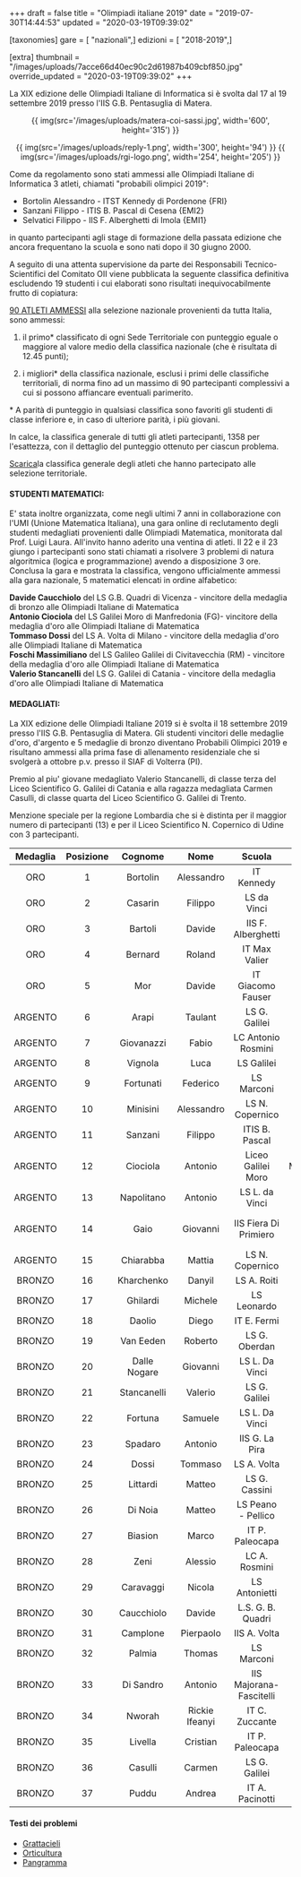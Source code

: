 +++
draft = false
title = "Olimpiadi italiane 2019"
date = "2019-07-30T14:44:53"
updated = "2020-03-19T09:39:02"

[taxonomies]
gare = [ "nazionali",]
edizioni = [ "2018-2019",]

[extra]
thumbnail = "/images/uploads/7acce66d40ec90c2d61987b409cbf850.jpg"
override_updated = "2020-03-19T09:39:02"
+++

La XIX edizione delle Olimpiadi Italiane di Informatica si è svolta dal 17 al 19 settembre 2019 presso l'IIS G.B. Pentasuglia di Matera.

<div style="text-align: center">

{{ img(src='/images/uploads/matera-coi-sassi.jpg', width='600', height='315') }}

{{ img(src='/images/uploads/reply-1.png', width='300', height='94') }} {{ img(src='/images/uploads/rgi-logo.png', width='254', height='205') }}

</div>

Come da regolamento sono stati ammessi alle Olimpiadi Italiane di Informatica 3 atleti, chiamati "probabili olimpici 2019":

- Bortolin Alessandro - ITST Kennedy di Pordenone {FRI}
- Sanzani Filippo - ITIS B. Pascal di Cesena {EMI2}
- Selvatici Filippo - IIS F. Alberghetti di Imola {EMI1}

in quanto partecipanti agli stage di formazione della passata edizione che ancora frequentano la scuola e sono nati dopo il 30 giugno 2000.

A seguito di una attenta supervisione da parte dei Responsabili Tecnico-Scientifici del Comitato OII viene pubblicata la seguente classifica definitiva escludendo 19 studenti i cui elaborati sono risultati inequivocabilmente frutto di copiatura:

[90 ATLETI AMMESSI](/oldsite/164/ammessi-oii2019.xlsx) alla selezione nazionale provenienti da tutta Italia,<br/>sono ammessi:

1. il primo\* classificato di ogni Sede Territoriale con punteggio eguale o maggiore al valore medio della classifica nazionale (che è risultata di 12.45 punti);

2. i migliori\* della classifica nazionale, esclusi i primi delle classifiche territoriali, di norma fino ad un massimo di 90 partecipanti complessivi a cui si possono affiancare eventuali parimerito.

\* A parità di punteggio in qualsiasi classifica sono favoriti gli studenti di classe inferiore e, in caso di ulteriore parità, i più giovani.

In calce, la classifica generale di tutti gli atleti partecipanti, 1358 per l'esattezza, con il dettaglio del punteggio ottenuto per ciascun problema.

[Scarica](/oldsite/164/classifica-generale-selezione-territoriale-2019.xlsx)la classifica generale degli atleti che hanno partecipato alle selezione territoriale.

#### STUDENTI MATEMATICI:

E' stata inoltre organizzata, come negli ultimi 7 anni in collaborazione con l'UMI (Unione Matematica Italiana), una gara online di reclutamento degli studenti medagliati provenienti dalle Olimpiadi Matematica, monitorata dal Prof. Luigi Laura. All'invito hanno aderito una ventina di atleti. Il 22 e il 23 giungo i partecipanti sono stati chiamati a risolvere 3 problemi di natura algoritmica (logica e programmazione) avendo a disposizione 3 ore.<br/>Conclusa la gara e mostrata la classifica, vengono ufficialmente ammessi alla gara nazionale, 5 matematici elencati in ordine alfabetico:

**Davide Caucchiolo** del LS G.B. Quadri di Vicenza - vincitore della medaglia di bronzo alle Olimpiadi Italiane di Matematica<br/>**Antonio Ciociola** del LS Galilei Moro di Manfredonia (FG)- vincitore della medaglia d'oro alle Olimpiadi Italiane di Matematica<br/>**Tommaso Dossi** del LS A. Volta di Milano - vincitore della medaglia d'oro alle Olimpiadi Italiane di Matematica<br/>**Foschi Massimiliano** del LS Galileo Galilei di Civitavecchia (RM) - vincitore della medaglia d'oro alle Olimpiadi Italiane di Matematica<br/>**Valerio Stancanelli** del LS G. Galilei di Catania - vincitore della medaglia d'oro alle Olimpiadi Italiane di Matematica

#### MEDAGLIATI:

La XIX edizione delle Olimpiadi Italiane 2019 si è svolta il 18 settembre 2019 presso l'IIS G.B. Pentasuglia di Matera. Gli studenti vincitori delle medaglie d'oro, d'argento e 5 medaglie di bronzo diventano Probabili Olimpici 2019 e risultano ammessi alla prima fase di allenamento residenziale che si svolgerà a ottobre p.v. presso il SIAF di Volterra (PI).

Premio al piu' giovane medagliato Valerio Stancanelli, di classe terza del Liceo Scientifico G. Galilei di Catania e alla ragazza medagliata Carmen Casulli, di classe quarta del Liceo Scientifico G. Galilei di Trento.

Menzione speciale per la regione Lombardia che si è distinta per il maggior numero di partecipanti (13) e per il Liceo Scientifico N. Copernico di Udine con 3 partecipanti.

| Medaglia | Posizione |   Cognome    |      Nome      |         Scuola          |              Città               | Classe |
| :------: | :-------: | :----------: | :------------: | :---------------------: | :------------------------------: | :----: |
|   ORO    |     1     |   Bortolin   |   Alessandro   |       IT Kennedy        |            Pordenone             |   V    |
|   ORO    |     2     |   Casarin    |    Filippo     |       LS da Vinci       |             Treviso              |  III   |
|   ORO    |     3     |   Bartoli    |     Davide     |   IIS F. Alberghetti    |              Imola               |  III   |
|   ORO    |     4     |   Bernard    |     Roland     |      IT Max Valier      |             Bolzano              |   V    |
|   ORO    |     5     |     Mor      |     Davide     |    IT Giacomo Fauser    |              Novara              |   V    |
| ARGENTO  |     6     |    Arapi     |    Taulant     |      LS G. Galilei      |              Trento              |   IV   |
| ARGENTO  |     7     |  Giovanazzi  |     Fabio      |   LC Antonio Rosmini    |             Rovereto             |   IV   |
| ARGENTO  |     8     |   Vignola    |      Luca      |       LS Galilei        |              Verona              |   IV   |
| ARGENTO  |     9     |  Fortunati   |    Federico    |       LS Marconi        |             Foligno              |   V    |
| ARGENTO  |    10     |   Minisini   |   Alessandro   |     LS N. Copernico     |              Udine               |   IV   |
| ARGENTO  |    11     |   Sanzani    |    Filippo     |     ITIS B. Pascal      |              Cesena              |   V    |
| ARGENTO  |    12     |   Ciociola   |    Antonio     |   Liceo Galilei Moro    |           Manfredonia            |   IV   |
| ARGENTO  |    13     |  Napolitano  |    Antonio     |     LS L. da Vinci      |             Treviso              |   IV   |
| ARGENTO  |    14     |     Gaio     |    Giovanni    |  IIS Fiera Di Primiero  | Primiero S. Martino di Castrozza |   IV   |
| ARGENTO  |    15     |  Chiarabba   |     Mattia     |     LS N. Copernico     |              Udine               |   IV   |
|  BRONZO  |    16     |  Kharchenko  |     Danyil     |       LS A. Roiti       |             Ferrara              |   IV   |
|  BRONZO  |    17     |   Ghilardi   |    Michele     |       LS Leonardo       |             Brescia              |   IV   |
|  BRONZO  |    18     |    Daolio    |     Diego      |       IT E. Fermi       |             Mantova              |   V    |
|  BRONZO  |    19     |  Van Eeden   |    Roberto     |      LS G. Oberdan      |             Trieste              |   V    |
|  BRONZO  |    20     | Dalle Nogare |    Giovanni    |     LS L. Da Vinci      |              Trento              |   V    |
|  BRONZO  |    21     | Stancanelli  |    Valerio     |      LS G. Galilei      |             Catania              |  III   |
|  BRONZO  |    22     |   Fortuna    |    Samuele     |     LS L. Da Vinci      |        Reggio di Calabria        |   V    |
|  BRONZO  |    23     |   Spadaro    |    Antonio     |     IIS G. La Pira      |             Pozzallo             |   IV   |
|  BRONZO  |    24     |    Dossi     |    Tommaso     |       LS A. Volta       |              Milano              |   IV   |
|  BRONZO  |    25     |   Littardi   |     Matteo     |      LS G. Cassini      |              Genova              |   V    |
|  BRONZO  |    26     |   Di Noia    |     Matteo     |   LS Peano - Pellico    |              Cuneo               |   IV   |
|  BRONZO  |    27     |   Biasion    |     Marco      |     IT P. Paleocapa     |             Bergamo              |   V    |
|  BRONZO  |    28     |     Zeni     |    Alessio     |      LC A. Rosmini      |             Rovereto             |   IV   |
|  BRONZO  |    29     |  Caravaggi   |     Nicola     |      LS Antonietti      |               Iseo               |   IV   |
|  BRONZO  |    30     |  Caucchiolo  |     Davide     |    L.S. G. B. Quadri    |             Vicenza              |  III   |
|  BRONZO  |    31     |   Camplone   |   Pierpaolo    |      IIS A. Volta       |             Pescara              |   V    |
|  BRONZO  |    32     |    Palmia    |     Thomas     |       LS Marconi        |              Parma               |   V    |
|  BRONZO  |    33     |  Di Sandro   |    Antonio     | IIS Majorana-Fascitelli |             Isernia              |   V    |
|  BRONZO  |    34     |    Nworah    | Rickie Ifeanyi |     IT C. Zuccante      |             Venezia              |   V    |
|  BRONZO  |    35     |   Livella    |    Cristian    |     IT P. Paleocapa     |             Bergamo              |   V    |
|  BRONZO  |    36     |   Casulli    |     Carmen     |      LS G. Galilei      |              Trento              |   IV   |
|  BRONZO  |    37     |    Puddu     |     Andrea     |     IT A. Pacinotti     |              Fondi               |   V    |

#### Testi dei problemi

- [Grattacieli](https://training.olinfo.it/#/task/oii_grattacieli/statement)
- [Orticultura](https://training.olinfo.it/#/task/oii_orticoltura/statement)
- [Pangramma](https://training.olinfo.it/#/task/oii_pangramma/statement)

<br/>

